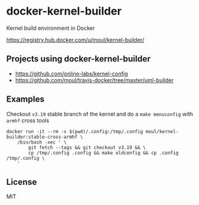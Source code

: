 docker-kernel-builder
=====================

Kernel build environment in Docker

https://registry.hub.docker.com/u/moul/kernel-builder/

Projects using docker-kernel-builder
------------------------------------

- https://github.com/online-labs/kernel-config
- https://github.com/moul/travis-docker/tree/master/uml-builder

Examples
--------

Checkout `v3.19` stable branch of the kernel and do a `make menuconfig` with `armhf` cross tools
```
docker run -it --rm -v $(pwd)/.config:/tmp/.config moul/kernel-builder:stable-cross-armhf \
	/bin/bash -xec ' \
		git fetch --tags && git checkout v3.19 && \
		cp /tmp/.config .config && make oldconfig && cp .config /tmp/.config \
	'
```

License
-------

MIT

